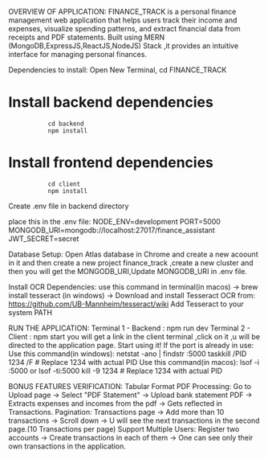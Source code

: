 OVERVIEW OF APPLICATION:
               FINANCE_TRACK is a personal finance management web application that helps users track their income and expenses, visualize spending patterns, and extract financial data from receipts and PDF statements. Built using MERN (MongoDB,ExpressJS,ReactJS,NodeJS) Stack ,it provides an intuitive interface for managing personal finances.

Dependencies to install:
               Open New Terminal, 
               cd FINANCE_TRACK

# Install backend dependencies
               cd backend
               npm install

# Install frontend dependencies
               cd client
               npm install

Create .env file in backend directory 

place this in the .env file: 
               NODE_ENV=development
               PORT=5000
               MONGODB_URI=mongodb://localhost:27017/finance_assistant
               JWT_SECRET=secret

Database Setup:
               Open Atlas database in Chrome and create a new acoount in it and then create a new project finance_track ,create a new    cluster and then you will get the MONGODB_URI,Update MONGODB_URI in .env file.

Install OCR Dependencies:
               use this command in terminal(in macos) -> brew install tesseract 
               (in windows) -> Download and install Tesseract OCR from: https://github.com/UB-Mannheim/tesseract/wiki
                               Add Tesseract to your system PATH

RUN THE APPLICATION:
               Terminal 1 - Backend : npm run dev 
               Terminal 2 - Client : npm start
               you will get a link in the client terminal ,click on it ,u will be directed to the application page.
               Start using it!
If the port is already in use:
               Use this command(in windows):
               netstat -ano | findstr :5000
               taskkill /PID 1234 /F  # Replace 1234 with actual PID
               Use this command(in macos):
               lsof -i :5000 or lsof -ti:5000 
               kill -9 1234  # Replace 1234 with actual PID

BONUS FEATURES VERIFICATION:
               Tabular Format PDF Processing: Go to Upload page -> Select "PDF Statement" -> Upload bank statement PDF -> Extracts expenses and incomes from the pdf -> Gets                        reflected in Transactions.
               Pagination: Transactions page -> Add more than 10 transactions -> Scroll down -> U will see the next transactions in the second page.(10 Transactions per page)
               Support Multiple Users: Register two accounts -> Create transactions in each of them -> One can see only their own transactions in the application.


